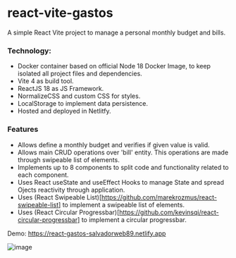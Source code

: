 # react-vite-gastos
A simple React Vite project to manage a personal monthly budget and bills.


### Technology:

- Docker container based on official Node 18 Docker Image, to keep isolated all project files and dependencies.
- Vite 4 as build tool.
- ReactJS 18 as JS Framework.
- NormalizeCSS and custom CSS for styles.
- LocalStorage to implement data persistence.
- Hosted and deployed in Netlitfy.


### Features

- Allows define a monthly budget and verifies if given value is valid.
- Allows main CRUD operations over 'bill' entity. This operations are made through swipeable list of elements.
- Implements up to 8 components to split code and functionality related to each component.
- Uses React useState and useEffect Hooks to manage State and spread Ojects reactivity through application.
- Uses (React Swipeable List)[https://github.com/marekrozmus/react-swipeable-list] to implement a swipeable list of elements.
- Uses (React Circular Progressbar)[https://github.com/kevinsqi/react-circular-progressbar] to implement a circular progressbar.

Demo: https://react-gastos-salvadorweb89.netlify.app

![image](https://github.com/salvadorweb89/react-vite-gastos/assets/9569430/4f748658-d269-41e0-b874-c93d7c52848d)

